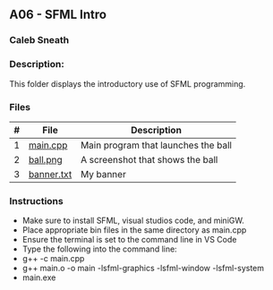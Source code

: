 ## A06 - SFML Intro
### Caleb Sneath
### Description:

This folder displays the introductory use of SFML programming.

### Files

|   #   | File            | Description                                        |
| :---: | --------------- | -------------------------------------------------- |
|   1   | [main.cpp](https://github.com/CalebSneath/2143-OOP-sneath/blob/main/Assignments/A06/main.cpp)         | Main program that launches the ball      |
|   2   | [ball.png](https://github.com/CalebSneath/2143-OOP-sneath/blob/main/Assignments/A06/ball.png)  | A screenshot that shows the ball         |
|   3   | [banner.txt](https://github.com/CalebSneath/2143-OOP-sneath/blob/main/Assignments/A06/banner.txt) | My banner |

### Instructions

- Make sure to install SFML, visual studios code, and miniGW.
- Place appropriate bin files in the same directory as main.cpp
- Ensure the terminal is set to the command line in VS Code
- Type the following into the command line:
- g++ -c main.cpp
- g++ main.o -o main -lsfml-graphics -lsfml-window -lsfml-system
- main.exe


